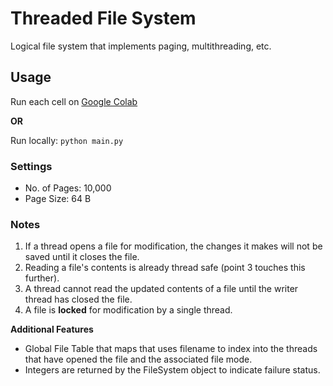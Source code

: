 # Threaded File System
Logical file system that implements paging, multithreading, etc.

## Usage
Run each cell on [Google Colab](https://colab.research.google.com/drive/1C33cZiobMuFcwgzpCEnobYj0jVThKL7Z?usp=sharing)

**OR**

Run locally: `python main.py`

### Settings
- No. of Pages: 10,000
- Page Size: 64 B

### Notes
1. If a thread opens a file for modification, the changes it makes will not be saved until it closes the file.
2. Reading a file's contents is already thread safe (point 3 touches this further).
3. A thread cannot read the updated contents of a file until the writer thread has closed the file.
4. A file is **locked** for modification by a single thread.

**Additional Features**
- Global File Table that maps that uses filename to index into the threads that have opened the file and the associated file mode.
- Integers are returned by the FileSystem object to indicate failure status.
